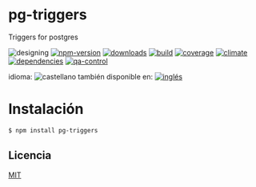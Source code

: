 <!--multilang v0 es:LEEME.md en:README.md -->
# pg-triggers
<!--lang:es-->
Triggers for postgres
<!--lang:en--]
Triggers for postgres

[!--lang:*-->

<!-- cucardas -->
![designing](https://img.shields.io/badge/stability-designing-red.svg)
[![npm-version](https://img.shields.io/npm/v/pg-triggers.svg)](https://npmjs.org/package/pg-triggers)
[![downloads](https://img.shields.io/npm/dm/pg-triggers.svg)](https://npmjs.org/package/pg-triggers)
[![build](https://img.shields.io/travis/codenautas/pg-triggers/master.svg)](https://travis-ci.org/codenautas/pg-triggers)
[![coverage](https://img.shields.io/coveralls/codenautas/pg-triggers/master.svg)](https://coveralls.io/r/codenautas/pg-triggers)
[![climate](https://img.shields.io/codeclimate/github/codenautas/pg-triggers.svg)](https://codeclimate.com/github/codenautas/pg-triggers)
[![dependencies](https://img.shields.io/david/codenautas/pg-triggers.svg)](https://david-dm.org/codenautas/pg-triggers)
[![qa-control](http://codenautas.com/github/codenautas/pg-triggers.svg)](http://codenautas.com/github/codenautas/pg-triggers)


<!--multilang buttons-->

idioma: ![castellano](https://raw.githubusercontent.com/codenautas/multilang/master/img/lang-es.png)
también disponible en:
[![inglés](https://raw.githubusercontent.com/codenautas/multilang/master/img/lang-en.png)](README.md)

<!--lang:es-->
# Instalación
<!--lang:en--]
# Install
[!--lang:*-->
```sh
$ npm install pg-triggers
```

<!--lang:es-->
## Licencia
<!--lang:en--]
## License
[!--lang:*-->

[MIT](LICENSE)

